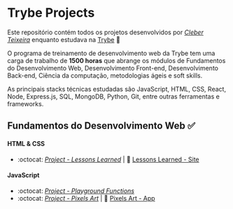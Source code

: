 # Trybe Projects

Este repositório contém todos os projetos desenvolvidos por *[Cleber Teixeira](https://www.linkedin.com/in/cleberlopesteixeira/)* enquanto estudava na [Trybe](https://www.betrybe.com/) :rocket:

O programa de treinamento de desenvolvimento web da Trybe tem uma carga de trabalho de **1500 horas** que abrange os módulos de Fundamentos do Desenvolvimento Web, Desenvolvimento Front-end, Desenvolvimento Back-end, Ciência da computação, metodologias ágeis e soft skills.

As principais stacks técnicas estudadas são JavaScript, HTML, CSS, React, Node, Express.js, SQL, MongoDB, Python, Git, entre outras ferramentas e frameworks.

## Fundamentos do Desenvolvimento Web :white_check_mark:
#### HTML & CSS
- :octocat: *[Project - Lessons Learned](/I-Fundamentos-Desenvolvimento-Web/sd-09-project-lessons-learned/)* | :rocket: [Lessons Learned - Site](https://cleber-teixeira.github.io/projetos/lessons-learned/)

#### JavaScript
- :octocat: *[Project - Playground Functions](/I-Fundamentos-Desenvolvimento-Web/sd-09-project-playground-functions)*
- :octocat: *[Project - Pixels Art](/I-Fundamentos-Desenvolvimento-Web/sd-09-project-pixels-art)* | :rocket: [Pixels Art - App](https://cleber-teixeira.github.io/projetos/pixels-art/)
